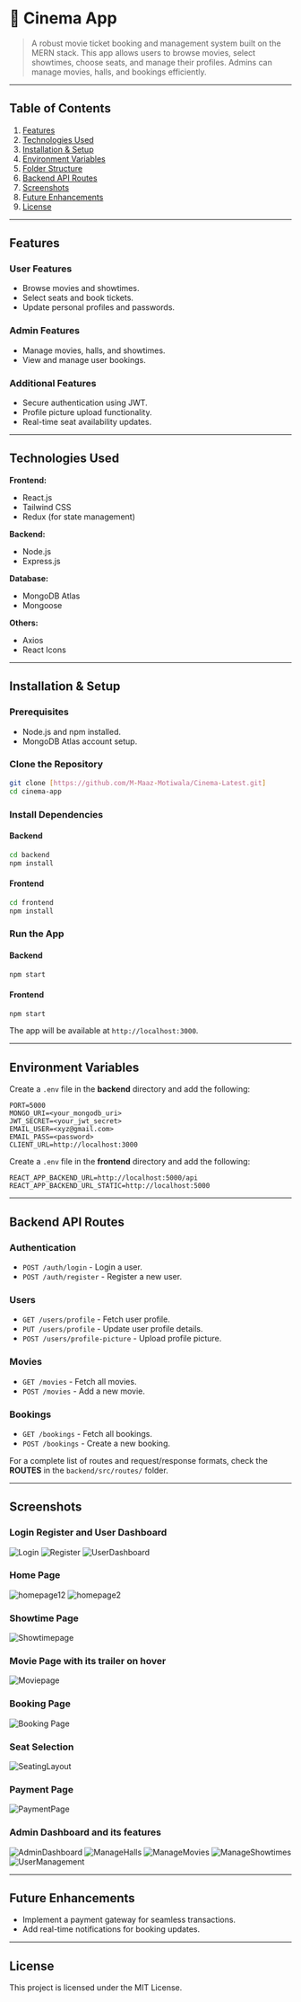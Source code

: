 
# 🎥 Cinema App  

> A robust movie ticket booking and management system built on the MERN stack. This app allows users to browse movies, select showtimes, choose seats, and manage their profiles. Admins can manage movies, halls, and bookings efficiently.

---

## Table of Contents  

1. [Features](#features)  
2. [Technologies Used](#technologies-used)  
3. [Installation & Setup](#installation--setup)  
4. [Environment Variables](#environment-variables)  
5. [Folder Structure](#folder-structure)  
6. [Backend API Routes](#backend-api-routes)  
7. [Screenshots](#screenshots)  
8. [Future Enhancements](#future-enhancements)  
9. [License](#license)

---

## Features  

### User Features  
- Browse movies and showtimes.  
- Select seats and book tickets.  
- Update personal profiles and passwords.  

### Admin Features  
- Manage movies, halls, and showtimes.  
- View and manage user bookings.  

### Additional Features  
- Secure authentication using JWT.  
- Profile picture upload functionality.  
- Real-time seat availability updates.  

---

## Technologies Used  

**Frontend:**  
- React.js  
- Tailwind CSS  
- Redux (for state management)  

**Backend:**  
- Node.js  
- Express.js  

**Database:**  
- MongoDB Atlas  
- Mongoose  

**Others:**  
- Axios  
- React Icons  

---

## Installation & Setup  

### Prerequisites  
- Node.js and npm installed.  
- MongoDB Atlas account setup.  

### Clone the Repository  
```bash
git clone [https://github.com/M-Maaz-Motiwala/Cinema-Latest.git]
cd cinema-app
```

### Install Dependencies  
#### Backend  
```bash
cd backend
npm install
```

#### Frontend  
```bash
cd frontend
npm install
```

### Run the App  
#### Backend  
```bash
npm start
```

#### Frontend  
```bash
npm start
```

The app will be available at `http://localhost:3000`.

---

## Environment Variables  

Create a `.env` file in the **backend** directory and add the following:  
```env
PORT=5000
MONGO_URI=<your_mongodb_uri>
JWT_SECRET=<your_jwt_secret>
EMAIL_USER=<xyz@gmail.com>
EMAIL_PASS=<password>
CLIENT_URL=http://localhost:3000
```
Create a `.env` file in the **frontend** directory and add the following:  
```env
REACT_APP_BACKEND_URL=http://localhost:5000/api
REACT_APP_BACKEND_URL_STATIC=http://localhost:5000
```
---

## Backend API Routes  

### Authentication  
- `POST /auth/login` - Login a user.  
- `POST /auth/register` - Register a new user.

### Users  
- `GET /users/profile` - Fetch user profile.  
- `PUT /users/profile` - Update user profile details.  
- `POST /users/profile-picture` - Upload profile picture.  

### Movies  
- `GET /movies` - Fetch all movies.  
- `POST /movies` - Add a new movie.  

### Bookings  
- `GET /bookings` - Fetch all bookings.  
- `POST /bookings` - Create a new booking.

For a complete list of routes and request/response formats, check the **ROUTES** in the `backend/src/routes/` folder.

---

## Screenshots  

### Login Register and User Dashboard  
![Login](https://github.com/user-attachments/assets/27223b12-2e11-43e0-a919-24247f6fdfc0)
![Register](https://github.com/user-attachments/assets/bc9c4ffc-8792-4cd1-999b-9dcec0999d2e)
![UserDashboard](https://github.com/user-attachments/assets/6ec30692-9865-4c0c-8b29-a672b1b2d284)

### Home Page  
![homepage12](https://github.com/user-attachments/assets/363a09f5-a8ec-484b-8896-797553f31e50)
![homepage2](https://github.com/user-attachments/assets/94541155-6b5c-473b-b8b2-1a0d69b02001)

### Showtime Page 
![Showtimepage](https://github.com/user-attachments/assets/c49bebf6-066d-40dc-9b38-8243d7a4fb95)

### Movie Page with its trailer on hover  
![Moviepage](https://github.com/user-attachments/assets/0edabe5d-71cd-4629-bc37-f1b7a9c24ad1)

### Booking Page  
![Booking Page](https://github.com/user-attachments/assets/9972f5a1-1347-4b24-89e8-ba5c62798ac2)

### Seat Selection  
![SeatingLayout](https://github.com/user-attachments/assets/f0daf52d-159a-4efb-94a9-b2387d001302)

### Payment Page  
![PaymentPage](https://github.com/user-attachments/assets/4f12f3b0-0cfe-46cb-8253-d53d6f4bf184)

### Admin Dashboard and its features
![AdminDashboard](https://github.com/user-attachments/assets/6c6ba424-9c21-4acb-9bd8-02bfba38e777)
![ManageHalls](https://github.com/user-attachments/assets/6f181744-4e43-457e-b500-1bb94ab225e2)
![ManageMovies](https://github.com/user-attachments/assets/d3e68278-bd65-4bc0-9f33-2b2fcfd89c2d)
![ManageShowtimes](https://github.com/user-attachments/assets/b8d7a1b3-8be4-4cad-8673-b2fd73b822df)
![UserManagement](https://github.com/user-attachments/assets/7e57c8e8-f4a0-48a3-b9a4-7440a66a8e9f)



---

## Future Enhancements  

- Implement a payment gateway for seamless transactions.  
- Add real-time notifications for booking updates.  

---

## License  

This project is licensed under the MIT License.  

